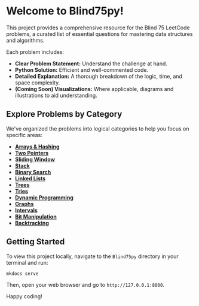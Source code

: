 # Welcome to Blind75py!

This project provides a comprehensive resource for the Blind 75 LeetCode problems, a curated list of essential questions for mastering data structures and algorithms.

Each problem includes:

-   **Clear Problem Statement:** Understand the challenge at hand.
-   **Python Solution:** Efficient and well-commented code.
-   **Detailed Explanation:** A thorough breakdown of the logic, time, and space complexity.
-   **(Coming Soon) Visualizations:** Where applicable, diagrams and illustrations to aid understanding.

## Explore Problems by Category

We've organized the problems into logical categories to help you focus on specific areas:

-   **[Arrays & Hashing](arrays_hashing/two_sum.md)**
-   **[Two Pointers](3sum.md)**
-   **[Sliding Window](longest_substring_without_repeating_characters.md)**
-   **[Stack](valid_parentheses.md)**
-   **[Binary Search](find_minimum_in_rotated_sorted_array.md)**
-   **[Linked Lists](merge_two_sorted_lists.md)**
-   **[Trees](invert_binary_tree.md)**
-   **[Tries](implement_trie_prefix_tree.md)**
-   **[Dynamic Programming](climbing_stairs.md)**
-   **[Graphs](clone_graph.md)**
-   **[Intervals](merge_intervals.md)**
-   **[Bit Manipulation](sum_of_two_integers.md)**
-   **[Backtracking](combination_sum.md)**

## Getting Started

To view this project locally, navigate to the `Blind75py` directory in your terminal and run:

```bash
mkdocs serve
```

Then, open your web browser and go to `http://127.0.0.1:8000`.

Happy coding!